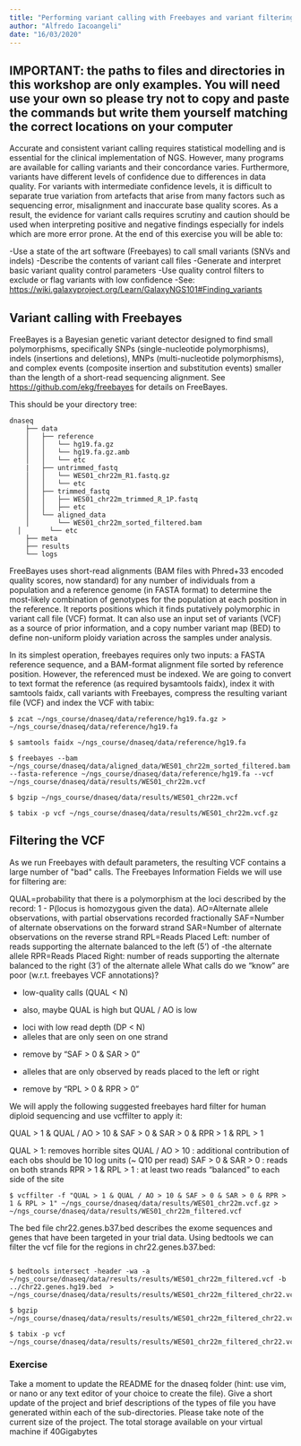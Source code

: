 ```yaml
---
title: "Performing variant calling with Freebayes and variant filtering with vcflib"
author: "Alfredo Iacoangeli"
date: "16/03/2020"
---
```


## IMPORTANT: the paths to files and directories in this workshop are only examples. You will need use your own so please try not to copy and paste the commands but write them yourself matching the correct locations on your computer


Accurate and consistent variant calling requires statistical modelling and is essential for the clinical implementation of NGS. However, many programs are available for calling variants and their concordance varies. Furthermore, variants have different levels of confidence due to differences in data quality. For variants with intermediate confidence levels, it is difficult to separate true variation from artefacts that arise from many factors such as sequencing error, misalignment and inaccurate base quality scores. As a result, the evidence for variant calls requires scrutiny and caution should be used when interpreting positive and negative findings especially for indels which are more error prone. At the end of this exercise you will be able to:

-Use a state of the art software (Freebayes) to call small variants (SNVs and indels)
-Describe the contents of variant call files
-Generate and interpret basic variant quality control parameters
-Use quality control filters to exclude or flag variants with low confidence
-See: https://wiki.galaxyproject.org/Learn/GalaxyNGS101#Finding_variants

## Variant calling with Freebayes


FreeBayes is a Bayesian genetic variant detector designed to find small polymorphisms, specifically SNPs (single-nucleotide polymorphisms), indels (insertions and deletions), MNPs (multi-nucleotide polymorphisms), and complex events (composite insertion and substitution events) smaller than the length of a short-read sequencing alignment. See https://github.com/ekg/freebayes for details on FreeBayes.

This should be your directory tree:

```
dnaseq
	├── data
	│   ├── reference
	│   │   └── hg19.fa.gz
	│   │   └── hg19.fa.gz.amb
	│   │   └── etc
 	|   ├── untrimmed_fastq
	│   │   └── WES01_chr22m_R1.fastq.gz
	│   │   └── etc
	│   ├── trimmed_fastq
	│   │   ├── WES01_chr22m_trimmed_R_1P.fastq
	│   │   ├── etc     
	│   └── aligned_data
	│       └── WES01_chr22m_sorted_filtered.bam
  │       └── etc
	├── meta
	├── results
	└── logs
```

FreeBayes uses short-read alignments (BAM files with Phred+33 encoded quality scores, now standard) for any number of individuals from a population and a reference genome (in FASTA format) to determine the most-likely combination of genotypes for the population at each position in the reference. It reports positions which it finds putatively polymorphic in variant call file (VCF) format. It can also use an input set of variants (VCF) as a source of prior information, and a copy number variant map (BED) to define non-uniform ploidy variation across the samples under analysis.

In its simplest operation, freebayes requires only two inputs: a FASTA reference sequence, and a BAM-format alignment file sorted by reference position. However, the referenced must be indexed. We are going to convert to text format the reference (as required bysamtools faidx), index it with samtools faidx, call variants with Freebayes, compress the resulting variant file (VCF) and index the VCF with tabix:

```
$ zcat ~/ngs_course/dnaseq/data/reference/hg19.fa.gz > ~/ngs_course/dnaseq/data/reference/hg19.fa 

$ samtools faidx ~/ngs_course/dnaseq/data/reference/hg19.fa

$ freebayes --bam ~/ngs_course/dnaseq/data/aligned_data/WES01_chr22m_sorted_filtered.bam --fasta-reference ~/ngs_course/dnaseq/data/reference/hg19.fa --vcf ~/ngs_course/dnaseq/data/results/WES01_chr22m.vcf

$ bgzip ~/ngs_course/dnaseq/data/results/WES01_chr22m.vcf

$ tabix -p vcf ~/ngs_course/dnaseq/data/results/WES01_chr22m.vcf.gz

```


## Filtering the VCF

As we run Freebayes with default parameters, the resulting VCF contains a large number of "bad" calls. The Freebayes Information Fields we will use for filtering are:

QUAL=probability that there is a polymorphism at the loci described by the record: 1 - P(locus is homozygous given the data).
AO=Alternate allele observations, with partial observations recorded fractionally
SAF=Number of alternate observations on the forward strand
SAR=Number of alternate observations on the reverse strand
RPL=Reads Placed Left: number of reads supporting the alternate balanced to the left (5’) of -the alternate allele
RPR=Reads Placed Right: number of reads supporting the alternate balanced to the right (3’) of the alternate allele
What calls do we “know” are poor (w.r.t. freebayes VCF annotations)?
- low-quality calls (QUAL < N)
+ also, maybe QUAL is high but QUAL / AO is low
- loci with low read depth (DP < N)
- alleles that are only seen on one strand
+ remove by “SAF > 0 & SAR > 0”
- alleles that are only observed by reads placed to the left or right
+ remove by “RPL > 0 & RPR > 0”

We will apply the following suggested freebayes hard filter for human diploid sequencing and use vcffilter to apply it:

QUAL > 1 & QUAL / AO > 10 & SAF > 0 & SAR > 0 & RPR > 1 & RPL > 1

QUAL > 1: removes horrible sites
QUAL / AO > 10 : additional contribution of each obs should be 10 log units (~ Q10 per read)
SAF > 0 & SAR > 0 : reads on both strands
RPR > 1 & RPL > 1 : at least two reads “balanced” to each side of the site

```
$ vcffilter -f "QUAL > 1 & QUAL / AO > 10 & SAF > 0 & SAR > 0 & RPR > 1 & RPL > 1" ~/ngs_course/dnaseq/data/results/WES01_chr22m.vcf.gz > ~/ngs_course/dnaseq/data/results/WES01_chr22m_filtered.vcf
```

The bed file chr22.genes.b37.bed describes the exome sequences and genes that have been targeted in your trial data. Using bedtools we can filter the vcf file for the regions in chr22.genes.b37.bed: 

```

$ bedtools intersect -header -wa -a ~/ngs_course/dnaseq/data/results/results/WES01_chr22m_filtered.vcf -b ../chr22.genes.hg19.bed  > ~/ngs_course/dnaseq/data/results/results/WES01_chr22m_filtered_chr22.vcf

$ bgzip ~/ngs_course/dnaseq/data/results/results/WES01_chr22m_filtered_chr22.vcf

$ tabix -p vcf ~/ngs_course/dnaseq/data/results/results/WES01_chr22m_filtered_chr22.vcf.gz

```


### Exercise

Take a moment to update the README for the dnaseq folder (hint: use vim, or nano or any text editor of your choice to create the file). Give a short update of the project and brief descriptions of the types of file you have generated within each of the sub-directories. Please take note of the current size of the project. The total storage available on your virtual machine if 40Gigabytes
